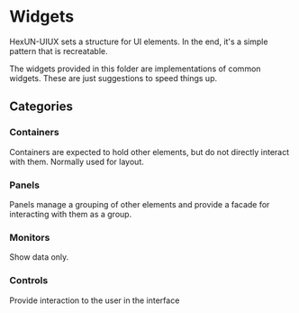 # Widgets

HexUN-UIUX sets a structure for UI elements. In the end, it's a simple pattern that is recreatable. 

The widgets provided in this folder are implementations of common widgets. These are just suggestions to speed things up. 

## Categories

### Containers
Containers are expected to hold other elements, but do not directly interact with them. Normally used for layout.

### Panels
Panels manage a grouping of other elements and provide a facade for interacting with them as a group. 

### Monitors
Show data only.

### Controls
Provide interaction to the user in the interface

